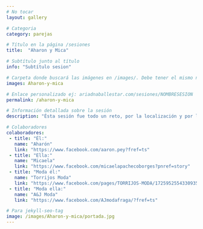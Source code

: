 ```yaml
---
# No tocar
layout: gallery

# Categoria
category: parejas

# Título en la página /sesiones
title:  "Aharon y Mica"

# Subtítulo junto al título
info: "Subtítulo sesion"

# Carpeta donde buscará las imágenes en /images/. Debe tener el mismo nombre y sin espacios
images: Aharon-y-mica

# Enlace personalizado ej: ariadnaballestar.com/sesiones/NOMBRESESION
permalink: /aharon-y-mica

# Información detallada sobre la sesión
description: "Ésta sesión fue todo un reto, por la localización y por la cantidad de colaboradores que tuvimos. En total participamos siete personas entre fotógrafas, ayudantes, modelos y los propietarios de las tiendas de ropa. Podía parecer en un principio complicado pero, gracias al esfuerzo de todos, salió genial. ¡Espero que os guste!"

# Colaboradores
colaboradores:
 - title: "Él:"
   name: "Aharón"
   link: "https://www.facebook.com/aaron.pey?fref=ts"
 - title: "Ella:"
   name: "Micaela"
   link: "https://www.facebook.com/micaelapachecoborges?pnref=story"
 - title: "Moda él:"
   name: "Torrijos Moda"
   link: "https://www.facebook.com/pages/TORRIJOS-MODA/1725952554330935?pnref=lhc"
 - title: "Moda ella:"
   name: "A&J Moda"
   link: "https://www.facebook.com/AJmodafraga/?fref=ts"

# Para jekyll-seo-tag
image: /images/Aharon-y-mica/portada.jpg
---
```

